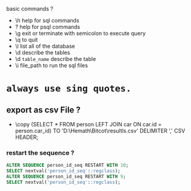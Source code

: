 basic commands ?

- \h help for sql commands
- \? help for psql commands
- \g exit or terminate with semicolon to execute query
- \q to quit
- \l list all of the database
- \d describe the tables
- \d `table_name` describe the table
- \i file_path to run the sql files

# `always use sing quotes. `

## export as csv File ?

- \copy (SELECT \* FROM person LEFT JOIN car ON car.id = person.car_id) TO 'D:\Hemath\Bitcot\resultls.csv' DELIMITER ',' CSV HEADER;

### restart the sequence ?

```sql
ALTER SEQUENCE person_id_seq RESTART WITH 10;
SELECT nextval('person_id_seq'::regclass);
ALTER SEQUENCE person_id_seq RESTART WITH 9;
SELECT nextval('person_id_seq'::regclass);

```
